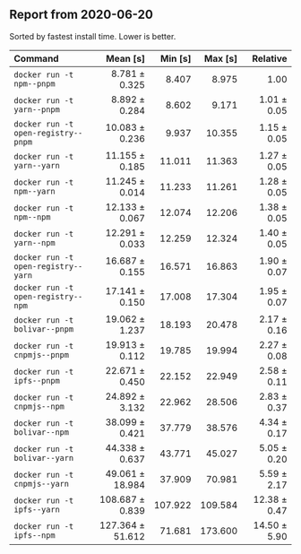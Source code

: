 ## Report from 2020-06-20

Sorted by fastest install time. Lower is better.


| Command | Mean [s] | Min [s] | Max [s] | Relative |
|:---|---:|---:|---:|---:|
| `docker run -t npm--pnpm` | 8.781 ± 0.325 | 8.407 | 8.975 | 1.00 |
| `docker run -t yarn--pnpm` | 8.892 ± 0.284 | 8.602 | 9.171 | 1.01 ± 0.05 |
| `docker run -t open-registry--pnpm` | 10.083 ± 0.236 | 9.937 | 10.355 | 1.15 ± 0.05 |
| `docker run -t yarn--yarn` | 11.155 ± 0.185 | 11.011 | 11.363 | 1.27 ± 0.05 |
| `docker run -t npm--yarn` | 11.245 ± 0.014 | 11.233 | 11.261 | 1.28 ± 0.05 |
| `docker run -t npm--npm` | 12.133 ± 0.067 | 12.074 | 12.206 | 1.38 ± 0.05 |
| `docker run -t yarn--npm` | 12.291 ± 0.033 | 12.259 | 12.324 | 1.40 ± 0.05 |
| `docker run -t open-registry--yarn` | 16.687 ± 0.155 | 16.571 | 16.863 | 1.90 ± 0.07 |
| `docker run -t open-registry--npm` | 17.141 ± 0.150 | 17.008 | 17.304 | 1.95 ± 0.07 |
| `docker run -t bolivar--pnpm` | 19.062 ± 1.237 | 18.193 | 20.478 | 2.17 ± 0.16 |
| `docker run -t cnpmjs--pnpm` | 19.913 ± 0.112 | 19.785 | 19.994 | 2.27 ± 0.08 |
| `docker run -t ipfs--pnpm` | 22.671 ± 0.450 | 22.152 | 22.949 | 2.58 ± 0.11 |
| `docker run -t cnpmjs--npm` | 24.892 ± 3.132 | 22.962 | 28.506 | 2.83 ± 0.37 |
| `docker run -t bolivar--npm` | 38.099 ± 0.421 | 37.779 | 38.576 | 4.34 ± 0.17 |
| `docker run -t bolivar--yarn` | 44.338 ± 0.637 | 43.771 | 45.027 | 5.05 ± 0.20 |
| `docker run -t cnpmjs--yarn` | 49.061 ± 18.984 | 37.909 | 70.981 | 5.59 ± 2.17 |
| `docker run -t ipfs--yarn` | 108.687 ± 0.839 | 107.922 | 109.584 | 12.38 ± 0.47 |
| `docker run -t ipfs--npm` | 127.364 ± 51.612 | 71.681 | 173.600 | 14.50 ± 5.90 |
